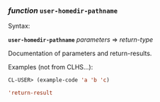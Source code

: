 ### <em>function</em> <strong>`user-homedir-pathname`</strong>

Syntax:

<strong>`user-homedir-pathname`</strong> <em>parameters</em> => <em>return-type</em>

Documentation of parameters and return-results.

Examples (not from CLHS...):

```lisp
CL-USER> (example-code 'a 'b 'c)

'return-result
```
